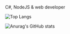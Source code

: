 C#, NodeJS & web developer

![Top Langs](https://github-readme-stats.vercel.app/api/top-langs/?username=Andrejov&hide=shell,batchfile)  
  
![Anurag's GitHub stats](https://github-readme-stats.vercel.app/api?username=Andrejov)

